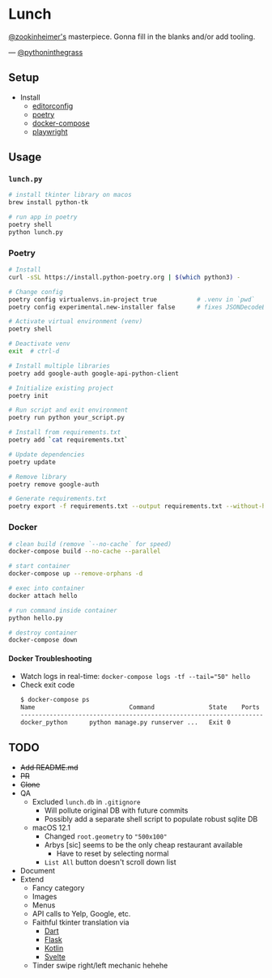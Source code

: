 # Lunch

[@zookinheimer's](https://github.com/zookinheimer/Lunch/commits?author=zookinheimer) masterpiece. Gonna fill in the blanks and/or add tooling.

— [@pythoninthegrass](https://github.com/pythoninthegrass)

## Setup
* Install 
    * [editorconfig](https://editorconfig.org/)
    * [poetry](https://python-poetry.org/docs/)
    * [docker-compose](https://docs.docker.com/compose/install/)
    * [playwright](https://playwright.dev/python/docs/intro#installation)

## Usage
### `lunch.py`
```bash
# install tkinter library on macos
brew install python-tk

# run app in poetry
poetry shell
python lunch.py
```

### Poetry
```bash
# Install
curl -sSL https://install.python-poetry.org | $(which python3) -

# Change config
poetry config virtualenvs.in-project true           # .venv in `pwd`
poetry config experimental.new-installer false      # fixes JSONDecodeError on Python3.10

# Activate virtual environment (venv)
poetry shell

# Deactivate venv
exit  # ctrl-d

# Install multiple libraries
poetry add google-auth google-api-python-client

# Initialize existing project
poetry init

# Run script and exit environment
poetry run python your_script.py

# Install from requirements.txt
poetry add `cat requirements.txt`

# Update dependencies
poetry update

# Remove library
poetry remove google-auth

# Generate requirements.txt
poetry export -f requirements.txt --output requirements.txt --without-hashes
```

### Docker
```bash
# clean build (remove `--no-cache` for speed)
docker-compose build --no-cache --parallel

# start container
docker-compose up --remove-orphans -d

# exec into container
docker attach hello

# run command inside container
python hello.py

# destroy container
docker-compose down
```

#### Docker Troubleshooting
* Watch logs in real-time: `docker-compose logs -tf --tail="50" hello`
* Check exit code
    ```bash
    $ docker-compose ps
    Name                          Command               State    Ports
    ------------------------------------------------------------------------------
    docker_python      python manage.py runserver ...   Exit 0
    ```

## TODO
* ~~Add README.md~~
* ~~PR~~
* ~~Clone~~
* QA
    * Excluded `lunch.db` in `.gitignore`
        * Will pollute original DB with future commits
        * Possibly add a separate shell script to populate robust sqlite DB
    * macOS 12.1
        * Changed `root.geometry` to `"500x100"`
        * Arbys [sic] seems to be the only cheap restaurant available
            * Have to reset by selecting normal
        * `List All` button doesn't scroll down list
* Document
* Extend
    * Fancy category
    * Images
    * Menus
    * API calls to Yelp, Google, etc.
    * Faithful tkinter translation via
        * [Dart](https://dart.dev/)
        * [Flask](https://flask.palletsprojects.com/en/2.0.x/)
        * [Kotlin](https://kotlinlang.org/)
        * [Svelte](https://svelte.dev)
    * Tinder swipe right/left mechanic hehehe
